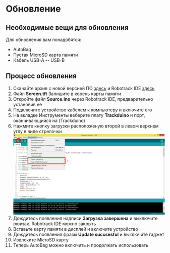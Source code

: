 # Обновление  
## Необходимые вещи для обновления  
Для обновления вам понадобятся:  
- AutoBag 
- Пустая MicroSD карта памяти  
- Кабель USB-A -- USB-B  
## Процесс обновления  
1. Скачайте архив с новой версией ПО [здесь](https://raw.githubusercontent.com/AutoBagPrj/AutoBag/main/ru/Update/Update.zip) и Robotrack IDE [здесь](https://disk.yandex.ru/d/FEXCFbqGAmqDcw) 
2. Файл **Screen.tft** Запишите в корень карты памяти  
3. Откройте файл **Source.ino** через Robotrack IDE, предварительно установив её  
4. Подключите устройство кабелем к компьютеру и включите его
5. На вкладке Инструменты веберите плату **Trackduino** и порт, оканчивающийся на (Trackduino)  
6. Нажмите кнопку загрузки расположеную второй в левом верхнем углу в виде стрелочки 
![alt-текст](https://github.com/AutoBagPrj/AutoBag/blob/main/ru/1.jpg "Текст заголовка логотипа 1")
7. Дождитесь появления надписи **Загрузка завершена** и выключите рюкзак. Robotrack IDE можно закрыть  
8. Вставьте карту памяти в дисплей и включите устройство  
9. Дождитесь появления фразы **Update succsesful** и выключите гаджет  
10. Извлеките MicroSD карту  
11. Теперь AutoBag можно включить и продолжать использовать

